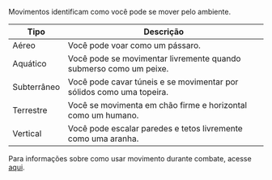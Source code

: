 Movimentos identificam como você pode se mover pelo ambiente.

| Tipo        | Descrição                                                                |
| ----------- | ------------------------------------------------------------------------ |
| Aéreo       | Você pode voar como um pássaro.                                      |
| Aquático    | Você pode se movimentar livremente quando submerso como um peixe.    |
| Subterrâneo | Você pode cavar túneis e se movimentar por sólidos como uma topeira. |
| Terrestre   | Você se movimenta em chão firme e horizontal como um humano.         |
| Vertical    | Você pode escalar paredes e tetos livremente como uma aranha.        |

Para informações sobre como usar movimento durante combate, acesse [aqui](../combat/moves.md#movimento).